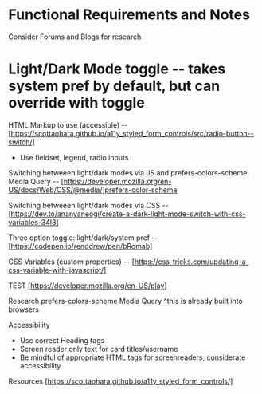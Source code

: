 # Functional Requirements and Notes
Consider Forums and Blogs for research

# Light/Dark Mode toggle -- takes system pref by default, but can override with toggle

HTML Markup to use (accessible) -- [https://scottaohara.github.io/a11y_styled_form_controls/src/radio-button--switch/]

- Use fieldset, legend, radio inputs

Switching betweeen light/dark modes via JS and prefers-colors-scheme: Media Query -- [https://developer.mozilla.org/en-US/docs/Web/CSS/@media/]prefers-color-scheme

Switching betweeen light/dark modes via CSS -- [https://dev.to/ananyaneogi/create-a-dark-light-mode-switch-with-css-variables-34l8]

Three option toggle: light/dark/system pref -- [https://codepen.io/renddrew/pen/bRomab]

CSS Variables (custom properties) -- [https://css-tricks.com/updating-a-css-variable-with-javascript/]

TEST [https://developer.mozilla.org/en-US/play]

Research 
prefers-colors-scheme Media Query
^this is already built into browsers

Accessibility 

- Use correct Heading tags
- Screen reader only text for card titles/username
- Be mindful of appropriate HTML tags for screenreaders, considerate accessibility 

Resources [https://scottaohara.github.io/a11y_styled_form_controls/]